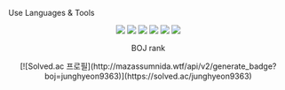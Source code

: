 <p> Use Languages & Tools </p>
<div align = "center">
 <img src="https://img.shields.io/badge/C++-00599C?style=flat&logo=C++&logoColor=white"/>
 <img src="https://img.shields.io/badge/Python-3776AB?style=flat&logo=Python&logoColor=white"/>
 <img src="https://img.shields.io/badge/Visual Studio Code-007ACC?style=flat&logo=Visual Studio Code&logoColor=white"/>
 <img src="https://img.shields.io/badge/Spring Boot-6DB33F?style=flat&logo=Spring Boot&logoColor=white"/>
 <img src="https://img.shields.io/badge/MySQL-4479A1?style=flat&logo=MySQL&logoColor=white"/>
 <img src="https://img.shields.io/badge/Eclipse-2C2255?style=flat&logo=Eclipse&logoColor=white"/>
 
 </div>
 <div align = "center">
 <p> BOJ rank </p>
 [![Solved.ac 
 프로필](http://mazassumnida.wtf/api/v2/generate_badge?boj=junghyeon9363)](https://solved.ac/junghyeon9363)
</div>
<!--
**junghyeon9363/junghyeon9363** is a ✨ _special_ ✨ repository because its `README.md` (this file) appears on your GitHub profile.

Here are some ideas to get you started:

- 🔭 I’m currently working on ...
- 🌱 I’m currently learning ...
- 👯 I’m looking to collaborate on ...
- 🤔 I’m looking for help with ...
- 💬 Ask me about ...
- 📫 How to reach me: ...
- 😄 Pronouns: ...
- ⚡ Fun fact: ...
-->
